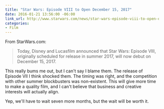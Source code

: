 ```yaml
---
title: "Star Wars: Episode VIII to Open December 15, 2017"
date: 2016-01-21 13:56:00 -06:00
link_url: http://www.starwars.com/news/star-wars-episode-viii-to-open-december-15-2017
categories:
- Film
---
```


From StarWars.com:

> Today, Disney and Lucasfilm announced that Star Wars: Episode VIII, originally scheduled for release in summer 2017, will now debut on December 15, 2017. 

This really bums me out, but I can't say I blame them. The release of Episode VII I think shocked them. The timing was right, and the competition with other summer blockbusters was non-existent. This will give more time to make a quality film, and I can't believe that business and creative interests will actually align.

Yep, we'll have to wait seven more months, but the wait will be worth it.
